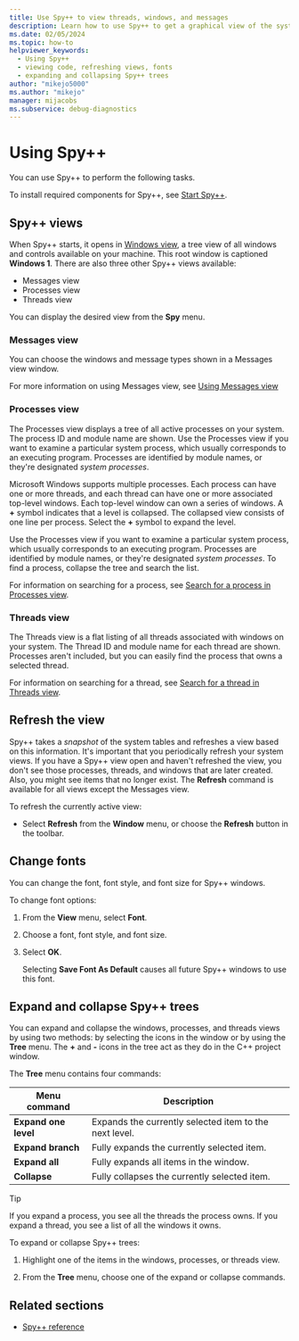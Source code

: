 ```yaml
---
title: Use Spy++ to view threads, windows, and messages
description: Learn how to use Spy++ to get a graphical view of the system's processes, threads, windows, and window messages.
ms.date: 02/05/2024
ms.topic: how-to
helpviewer_keywords:
  - Using Spy++
  - viewing code, refreshing views, fonts
  - expanding and collapsing Spy++ trees
author: "mikejo5000"
ms.author: "mikejo"
manager: mijacobs
ms.subservice: debug-diagnostics
---
```


# Using Spy++

You can use Spy++ to perform the following tasks.

To install required components for Spy++, see [Start Spy++](../debugger/how-to-start-spy-increment.md).

## Spy++ views

When Spy++ starts, it opens in [Windows view](../debugger/how-to-use-windows-view.md), a tree view of all windows and controls available on your machine. This root window is captioned **Windows 1**. There are also three other Spy++ views available:

- Messages view
- Processes view
- Threads view

You can display the desired view from the **Spy** menu.

### Messages view

You can choose the windows and message types shown in a Messages view window.

For more information on using Messages view, see [Using Messages view](../debugger/how-to-use-messages-view.md)

### Processes view

The Processes view displays a tree of all active processes on your system. The process ID and module name are shown. Use the Processes view if you want to examine a particular system process, which usually corresponds to an executing program. Processes are identified by module names, or they're designated *system processes*.

Microsoft Windows supports multiple processes. Each process can have one or more threads, and each thread can have one or more associated top-level windows. Each top-level window can own a series of windows. A **+** symbol indicates that a level is collapsed. The collapsed view consists of one line per process. Select the **+** symbol to expand the level.

Use the Processes view if you want to examine a particular system process, which usually corresponds to an executing program. Processes are identified by module names, or they're designated *system processes*. To find a process, collapse the tree and search the list.

For information on searching for a process, see [Search for a process in Processes view](../debugger/how-to-search-for-a-process-in-processes-view.md).

### Threads view

The Threads view is a flat listing of all threads associated with windows on your system. The Thread ID and module name for each thread are shown. Processes aren't included, but you can easily find the process that owns a selected thread.

For information on searching for a thread, see [Search for a thread in Threads view](../debugger/how-to-search-for-a-thread-in-threads-view.md).

## Refresh the view

Spy++ takes a *snapshot* of the system tables and refreshes a view based on this information. It's important that you periodically refresh your system views. If you have a Spy++ view open and haven't refreshed the view, you don't see those processes, threads, and windows that are later created. Also, you might see items that no longer exist. The **Refresh** command is available for all views except the Messages view.

To refresh the currently active view:

- Select **Refresh** from the **Window** menu, or choose the **Refresh** button in the toolbar.

## Change fonts

You can change the font, font style, and font size for Spy++ windows.

To change font options:

1. From the **View** menu, select **Font**.

2. Choose a font, font style, and font size.

3. Select **OK**.

   Selecting **Save Font As Default** causes all future Spy++ windows to use this font.

## Expand and collapse Spy++ trees

You can expand and collapse the windows, processes, and threads views by using two methods: by selecting the icons in the window or by using the **Tree** menu. The **+** and **-** icons in the tree act as they do in the C++ project window.

The **Tree** menu contains four commands:

|Menu command|Description|
|------------------|-----------------|
|**Expand one level**|Expands the currently selected item to the next level.|
|**Expand branch**|Fully expands the currently selected item.|
|**Expand all**|Fully expands all items in the window.|
|**Collapse**|Fully collapses the currently selected item.|

> [!TIP]
> If you expand a process, you see all the threads the process owns. If you expand a thread, you see a list of all the windows it owns.

To expand or collapse Spy++ trees:

1. Highlight one of the items in the windows, processes, or threads view.

2. From the **Tree** menu, choose one of the expand or collapse commands.

## Related sections

- [Spy++ reference](spy-increment-reference.md)
